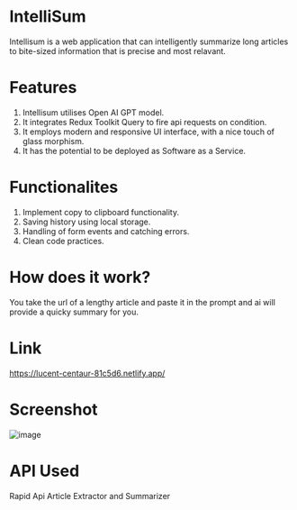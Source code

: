 # IntelliSum
Intellisum is a web application that can intelligently summarize long articles to bite-sized information that is precise and most relavant.
# Features
 1. Intellisum utilises Open AI GPT model.
 2. It integrates Redux Toolkit Query to fire api requests on condition.
 3. It employs modern and responsive UI interface, with a nice touch of glass morphism.
 4. It has the potential to be deployed as Software as a Service.
# Functionalites
 1. Implement copy to clipboard functionality.
 2. Saving history using local storage.
 3. Handling of form events and catching errors.
 4. Clean code practices.
# How does it work?
You take the url of a lengthy article and paste it in the prompt and ai will provide a quicky summary for you.
# Link
https://lucent-centaur-81c5d6.netlify.app/
# Screenshot
![image](https://github.com/Vanshika-Dargan/IntelliSum/assets/101962910/71009f2a-4185-4ccc-9a8b-7a5d52bf6712)
# API Used
Rapid Api Article Extractor and Summarizer


